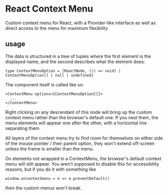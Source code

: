 # React Context Menu

Custom context menu for React, with a Provider-like interface as well as direct access to the menu for maximum flexibility

## usage

The data is structured in a tree of tuples
where the first element is the displayed name, and the second describes what
the element does:

```TS
type ContextMenuOption = [ReactNode, (() => void) | ContextMenuOption[] | null | undefined]
```

The component itself is called like so:

```TSX
<ContextMenu options={ContextMenuOption[]}>
  ...
</ContextMenu>
```

Right clicking on any descendant of this node will bring up the custom context
menu rather than the browser's default one. If you nest them, the menu elements
will appear one after the other, with a horizontal line separating them.

All layers of the context menu try to find room for themselves on either side
of the mouse pointer / their parent option, they won't extend off-screen unless
the frame is smaller than the menu.

On elements not wrapped in a ContextMenu, the browser's default context menu
will still appear. You aren't supposed to disable this for accessibility
reasons, but if you do it with something like

```TS
window.oncontextmenu = e => e.preventDefault()
```

then the custom menus won't break.